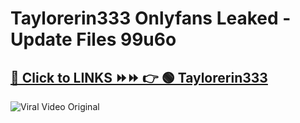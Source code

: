 
 # Taylorerin333 Onlyfans Leaked - Update Files 99u6o

## <h2><a href="https://clipsfans.com/Taylorerin333&ref=git">🔗 Click to LINKS ⏩⏩ 👉 🟢 Taylorerin333 </a></h2>

<a href="https://clipsfans.com/Taylorerin333&ref=git" rel="nofollow" data-target="animated-image.originalLink"><img src="https://i.ibb.co.com/xMMVF88/686577567.gif" alt="Viral Video Original" style="max-width: 100%; display: inline-block;" data-target="animated-image.originalImage"></a>

